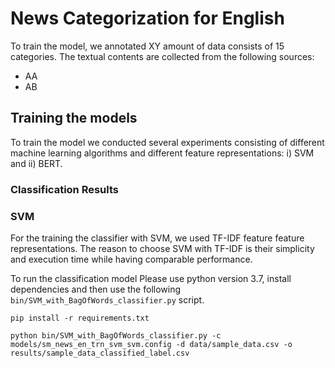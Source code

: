 

# News Categorization for English

To train the model, we annotated XY amount of data consists of 15 categories. The textual contents are collected from the following sources:
* AA
* AB

## Training the models
To train the model we conducted several experiments consisting of different machine learning algorithms and different feature representations: i) SVM and ii) BERT.

### Classification Results

### SVM
For the training the classifier with SVM, we used TF-IDF feature feature representations. The reason to choose SVM with TF-IDF is their simplicity and execution time while having comparable performance.

To run the classification model Please use python version 3.7, install dependencies and then use the following ```bin/SVM_with_BagOfWords_classifier.py``` script.
```
pip install -r requirements.txt

python bin/SVM_with_BagOfWords_classifier.py -c models/sm_news_en_trn_svm_svm.config -d data/sample_data.csv -o results/sample_data_classified_label.csv
```

